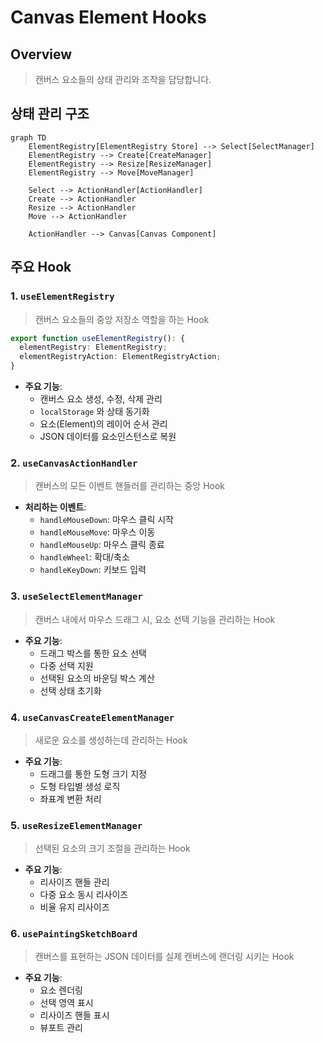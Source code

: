 # Canvas Element Hooks

## Overview
> 캔버스 요소들의 상태 관리와 조작을 담당합니다.

## 상태 관리 구조

```mermaid
graph TD
    ElementRegistry[ElementRegistry Store] --> Select[SelectManager]
    ElementRegistry --> Create[CreateManager]
    ElementRegistry --> Resize[ResizeManager]
    ElementRegistry --> Move[MoveManager]
    
    Select --> ActionHandler[ActionHandler]
    Create --> ActionHandler
    Resize --> ActionHandler
    Move --> ActionHandler
    
    ActionHandler --> Canvas[Canvas Component]
```


## 주요 Hook

### 1. `useElementRegistry`
> 캔버스 요소들의 중앙 저장소 역할을 하는 Hook 

```typescript
export function useElementRegistry(): {
  elementRegistry: ElementRegistry;
  elementRegistryAction: ElementRegistryAction;
}
```

- **주요 기능**:
    - 캔버스 요소 생성, 수정, 삭제 관리
    - `localStorage` 와 상태 동기화
    - 요소(Element)의 레이어 순서 관리
    - JSON 데이터를 요소인스턴스로 복원

### 2. `useCanvasActionHandler`
> 캔버스의 모든 이벤트 핸들러를 관리하는 중앙 Hook

- **처리하는 이벤트**:
    - `handleMouseDown`: 마우스 클릭 시작
    - `handleMouseMove`: 마우스 이동
    - `handleMouseUp`: 마우스 클릭 종료
    - `handleWheel`: 확대/축소
    - `handleKeyDown`: 키보드 입력

### 3. `useSelectElementManager`
> 캔버스 내에서 마우스 드래그 시, 요소 선택 기능을 관리하는 Hook

- **주요 기능**:
    - 드래그 박스를 통한 요소 선택
    - 다중 선택 지원
    - 선택된 요소의 바운딩 박스 계산
    - 선택 상태 초기화

### 4. `useCanvasCreateElementManager`
> 새로운 요소를 생성하는데 관리하는 Hook

- **주요 기능**:
    - 드래그를 통한 도형 크기 지정
    - 도형 타입별 생성 로직
    - 좌표계 변환 처리

### 5. `useResizeElementManager`
> 선택된 요소의 크기 조절을 관리하는 Hook

- **주요 기능**:
    - 리사이즈 핸들 관리
    - 다중 요소 동시 리사이즈
    - 비율 유지 리사이즈

### 6. `usePaintingSketchBoard`
> 캔버스를 표현하는 JSON 데이터를 실제 캔버스에 랜더링 시키는 Hook

- **주요 기능**:
    - 요소 렌더링
    - 선택 영역 표시
    - 리사이즈 핸들 표시
    - 뷰포트 관리
